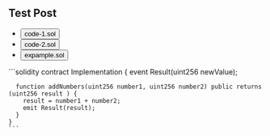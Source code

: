 ## Test Post

<ul class="nav nav-pills mb-3" id="pills-tab" role="tablist">
  <li class="nav-item" role="presentation">
    <button class="nav-link active" id="pills-home-tab" data-bs-toggle="pill" data-bs-target="#pills-home" type="button" role="tab">code-1.sol</button>
  </li>
  <li class="nav-item" role="presentation">
    <button class="nav-link" id="pills-profile-tab" data-bs-toggle="pill" data-bs-target="#pills-profile" type="button" role="tab">code-2.sol</button>
  </li>
  <li class="nav-item" role="presentation">
    <button class="nav-link" id="pills-contact-tab" data-bs-toggle="pill" data-bs-target="#pills-contact" type="button" role="tab">expample.sol</button>
  </li>
</ul>

<div class="tab-content" id="pills-tabContent">
<div class="tab-pane fade show active" id="pills-home" role="tabpanel">```solidity
    contract Implementation {
      event Result(uint256 newValue);

      function addNumbers(uint256 number1, uint256 number2) public returns (uint256 result ) {
        result = number1 + number2;
        emit Result(result);
      }
    }
    ```
</div>
